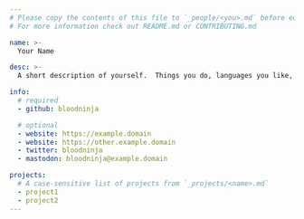 ```yaml
---
# Please copy the contents of this file to `_people/<you>.md` before editing
# For more information check out README.md or CONTRIBUTING.md

name: >-
  Your Name

desc: >-
  A short description of yourself.  Things you do, languages you like, etc.

info:
  # required
  - github: bloodninja

  # optional
  - website: https://example.domain
  - website: https://other.example.domain
  - twitter: bloodninja
  - mastodon: bloodninja@example.domain

projects:
  # A case-sensitive list of projects from `_projects/<name>.md`
  - project1
  - project2
---
```

